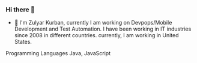 ### Hi there 👋

<!--**ZulyarKurban/ZulyarKurban** is a ✨ _special_ ✨ repository because its `README.md` (this file) appears on your GitHub profile. -->

- 🔭 I'm Zulyar Kurban, currently I am working on Devpops/Mobile Development and Test Automation. I have been working in IT industries since 2008 in different countries. currently, I am working in United States. 

<table>
  <thead>
   Programming Languages
    </thead>
      <thead>
      Java, JavaScript
    </thead>
  </table>
